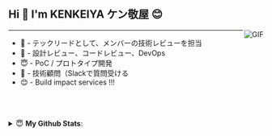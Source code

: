 ## Hi 👋  I'm KENKEIYA ケン敬屋 😊
 
<img align="right" alt="GIF" src="https://i.pinimg.com/originals/e4/26/70/e426702edf874b181aced1e2fa5c6cde.gif" />


---
- 🔭 - テックリードとして、メンバーの技術レビューを担当
- 🌱 - 設計レビュー、コードレビュー、DevOps 
- 😇 - PoC / プロトタイプ開発
- 🥅 - 技術顧問（Slackで質問受ける
- 😊 - Build impact services !!!
</br>

<br>
<br/>

<details close>
 <summary> 😇  <b>My Github Stats</b>: </summary>

<br>

<p align = "center">
  <img src = "https://github-readme-stats.vercel.app/api?username=2qov3b&show_icons=true&theme=nord&line_height=27">
  <img src = "https://github-readme-stats.vercel.app/api/top-langs/?username=2qov3b&hide=css,java,html,jupyter%20notebook&theme=nord">
</p>

</details>
